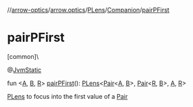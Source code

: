 //[arrow-optics](../../../../index.md)/[arrow.optics](../../index.md)/[PLens](../index.md)/[Companion](index.md)/[pairPFirst](pair-p-first.md)

# pairPFirst

[common]\

@[JvmStatic](https://kotlinlang.org/api/latest/jvm/stdlib/kotlin.jvm/-jvm-static/index.html)

fun &lt;[A](pair-p-first.md), [B](pair-p-first.md), [R](pair-p-first.md)&gt; [pairPFirst](pair-p-first.md)(): [PLens](../index.md)&lt;[Pair](https://kotlinlang.org/api/latest/jvm/stdlib/kotlin/-pair/index.html)&lt;[A](pair-p-first.md), [B](pair-p-first.md)&gt;, [Pair](https://kotlinlang.org/api/latest/jvm/stdlib/kotlin/-pair/index.html)&lt;[R](pair-p-first.md), [B](pair-p-first.md)&gt;, [A](pair-p-first.md), [R](pair-p-first.md)&gt;

[PLens](../index.md) to focus into the first value of a [Pair](https://kotlinlang.org/api/latest/jvm/stdlib/kotlin/-pair/index.html)
